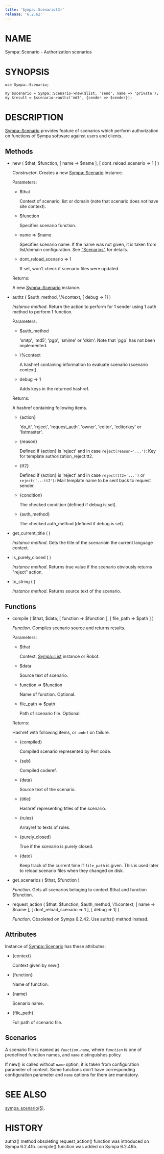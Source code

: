 ```yaml
---
title: 'Sympa::Scenario(3)'
release: '6.2.62'
---
```


# NAME

Sympa::Scenario - Authorization scenarios

# SYNOPSIS

    use Sympa::Scenario;
    
    my $scenario = Sympa::Scenario->new($list, 'send', name => 'private');
    my $result = $scenario->authz('md5', {sender => $sender});

# DESCRIPTION

[Sympa::Scenario](./Sympa-Scenario.3.md) provides feature of scenarios which perform authorization
on functions of Sympa software against users and clients.

## Methods

- new ( $that, $function, \[ name => $name \],
\[ dont\_reload\_scenario => 1 \] )

    _Constructor_.
    Creates a new [Sympa::Scenario](./Sympa-Scenario.3.md) instance.

    Parameters:

    - $that

        Context of scenario, list or domain
        (note that scenario does not have site context).

    - $function

        Specifies scenario function.

    - name => $name

        Specifies scenario name.
        If the name was not given, it is taken from list/domain configuration.
        See ["Scenarios"](#scenarios) for details.

    - dont\_reload\_scenario => 1

        If set, won't check if scenario files were updated.

    Returns:

    A new [Sympa::Scenario](./Sympa-Scenario.3.md) instance.

- authz ( $auth\_method, \\%context,  \[ debug => 1\] )

    _Instance method_.
    Return the action to perform for 1 sender
    using 1 auth method to perform 1 function.

    Parameters:

    - $auth\_method

        'smtp', 'md5', 'pgp', 'smime' or 'dkim'.
        Note that \`pgp\` has not been implemented.

    - \\%context

        A hashref containing information to evaluate scenario (scenario context).

    - debug => 1

        Adds keys in the returned hashref.

    Returns:

    A hashref containing following items.

    - {action}

        'do\_it', 'reject', 'request\_auth',
        'owner', 'editor', 'editorkey' or 'listmaster'.

    - {reason}

        Defined if {action} is 'reject' and in case `reject(reason='...')`:
        Key for template authorization\_reject.tt2.

    - {tt2}

        Defined if {action} is 'reject' and in case `reject(tt2='...')` or
        `reject('...tt2')`:
        Mail template name to be sent back to request sender.

    - {condition}

        The checked condition (defined if debug is set).

    - {auth\_method}

        The checked auth\_method (defined if debug is set).

- get\_current\_title ( )

    _Instance method_.
    Gets the title of the scenarioin the current language context.

- is\_purely\_closed ( )

    _Instance method_.
    Returns true value if the scenario obviously returns "reject" action.

- to\_string ( )

    _Instance method_.
    Returns source text of the scenario.

## Functions

- compile ( $that, $data,
\[ function => $function \], \[ file\_path => $path \] )

    _Function_.
    Compiles scenario source and returns results.

    Parameters:

    - $that

        Context.  [Sympa::List](./Sympa-List.3.md) instance or Robot.

    - $data

        Source text of scenario.

    - function => $function

        Name of function.  Optional.

    - file\_path => $path

        Path of scenario file.  Optional.

    Returns:

    Hashref with following items, or `undef` on failure.

    - {compiled}

        Compiled scenario represented by Perl code.

    - {sub}

        Compiled coderef.

    - {data}

        Source text of the scenario.

    - {title}

        Hashref representing titles of the scenario.

    - {rules}

        Arrayref to texts of rules.

    - {purely\_closed}

        True if the scenario is purely closed.

    - {date}

        Keep track of the current time if `file_path` is given.
        This is used later to reload scenario files when they changed on disk.

- get\_scenarios ( $that, $function )

    _Function_.
    Gets all scenarios beloging to context $that and function $function.

- request\_action ( $that, $function, $auth\_method, \\%context,
\[ name => $name \], \[ dont\_reload\_scenario => 1 \], \[ debug => 1\] )

    _Function_. Obsoleted on Sympa 6.2.42. Use authz() method instead.

## Attributes

Instance of [Sympa::Scenario](./Sympa-Scenario.3.md) has these attributes:

- {context}

    Context given by new().

- {function}

    Name of function.

- {name}

    Scenario name.

- {file\_path}

    Full path of scenario file.

## Scenarios

A scenario file is named as _`function`_`.`_`name`_,
where _`function`_ is one of predefined function names, and
_`name`_ distinguishes policy.

If new() is called without `name` option, it is taken from configuration
parameter of context. Some functions don't have corresponding configuration
parameter and `name` options for them are mandatory.

# SEE ALSO

[sympa\_scenario(5)](./sympa_scenario.5.md).

# HISTORY

authz() method obsoleting request\_action() function was introduced on
Sympa 6.2.41b.
compile() function was added on Sympa 6.2.49b.
